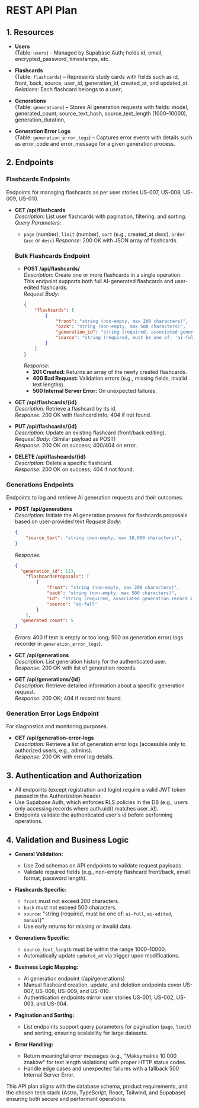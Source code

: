# REST API Plan

## 1. Resources
- **Users**  
  (Table: `users`) – Managed by Supabase Auth; holds id, email, encrypted_password, timestamps, etc.

- **Flashcards**  
  (Table: `flashcards`) – Represents study cards with fields such as id, front, back, source, user_id, generation_id, created_at, and updated_at.  
  *Relations:* Each flashcard belongs to a user; 

- **Generations**  
  (Table: `generations`) – Stores AI generation requests with fields: model, generated_count, source_text_hash, source_text_length (1000–10000), generation_duration,

- **Generation Error Logs**  
  (Table: `generation_error_logs`) – Captures error events with details such as error_code and error_message for a given generation process.

## 2. Endpoints

### Flashcards Endpoints
Endpoints for managing flashcards as per user stories US-007, US-008, US-009, US-010.

- **GET /api/flashcards**  
  *Description:* List user flashcards with pagination, filtering, and sorting.  
  *Query Parameters:*  
    - `page` (number), `limit` (number), `sort` (e.g., created_at desc), `order` (`asc` or `desc`)
  *Response:* 200 OK with JSON array of flashcards.

  ### Bulk Flashcards Endpoint
  - **POST /api/flashcards/**  
    *Description:* Create one or more flashcards in a single operation. This endpoint supports both full AI-generated flashcards and user-edited flashcards.  
    *Request Body:*  
    ```json
    {
        "flashcards": [
            {
                "front": "string (non-empty, max 200 characters)",
                "back": "string (non-empty, max 500 characters)",
                "generation_id": "string (required, associated generation record identifier)",
                "source": "string (required, must be one of: 'ai-full', 'ai-edited', 'manual')"
            }
        ]
    }
    ```  
    *Response:*  
    - **201 Created:** Returns an array of the newly created flashcards.  
    - **400 Bad Request:** Validation errors (e.g., missing fields, invalid text lengths).  
    - **500 Internal Server Error:** On unexpected failures.

- **GET /api/flashcards/{id}**  
  *Description:* Retrieve a flashcard by its id.  
  *Response:* 200 OK with flashcard info; 404 if not found.

- **PUT /api/flashcards/{id}**  
  *Description:* Update an existing flashcard (front/back editing).  
  *Request Body:* (Similar payload as POST)  
  *Response:* 200 OK on success; 400/404 on error.

- **DELETE /api/flashcards/{id}**  
  *Description:* Delete a specific flashcard.  
  *Response:* 200 OK on success; 404 if not found.

### Generations Endpoints
Endpoints to log and retrieve AI generation requests and their outcomes.

- **POST /api/generations**  
  *Description:* Initiate the AI generation prosess for flashcards proposals based on user-provided text
  *Request Body:*
  ```json
  {
      "source_text": "string (non-empty, max 10,000 characters)",
  }
  ```  

  *Response:*
    ```json
    {
      "generation_id": 123,
        "flashcardsProposals": [
            {
                "front": "string (non-empty, max 200 characters)",
                "back": "string (non-empty, max 500 characters)",
                "id": "string (required, associated generation record identifier)",
                "source": "ai-full"
            }
        ],
      "generated_count": 5
    }
  ```  
  *Errors:* 400 if text is empty or too long; 500 on generation error( logs recorder in `generation_error_logs`).

- **GET /api/generations**  
  *Description:* List generation history for the authenticated user.  
  *Response:* 200 OK with list of generation records.

- **GET /api/generations/{id}**  
  *Description:* Retrieve detailed information about a specific generation request.  
  *Response:* 200 OK; 404 if record not found.

### Generation Error Logs Endpoint
For diagnostics and monitoring purposes.

- **GET /api/generation-error-logs**  
  *Description:* Retrieve a list of generation error logs (accessible only to authorized users, e.g., admins).  
  *Response:* 200 OK with error log details.

## 3. Authentication and Authorization
- All endpoints (except registration and login) require a valid JWT token passed in the Authorization header.
- Use Supabase Auth, which enforces RLS policies in the DB (e.g., users only accessing records where auth.uid() matches user_id).
- Endpoints validate the authenticated user's id before performing operations.

## 4. Validation and Business Logic
- **General Validation:**  
  - Use Zod schemas on API endpoints to validate request payloads.
  - Validate required fields (e.g., non-empty flashcard front/back, email format, password length).

- **Flashcards Specific:**  
  - `front` must not exceed 200 characters.
  - `back` must not exceed 500 characters.
  - `source`: "string (required, must be one of: `ai-full`, `ai-edited`, `manual`)"
  - Use early returns for missing or invalid data.
  
- **Generations Specific:**  
  - `source_text_length` must be within the range 1000–10000.
  - Automatically update `updated_at` via trigger upon modifications.
  
- **Business Logic Mapping:**  
  - AI generation endpoint (/api/generations) 
  - Manual flashcard creation, update, and deletion endpoints cover US-007, US-008, US-009, and US-010.
  - Authentication endpoints mirror user stories US-001, US-002, US-003, and US-004.
  
- **Pagination and Sorting:**  
  - List endpoints support query parameters for pagination (`page`, `limit`) and sorting, ensuring scalability for large datasets.

- **Error Handling:**  
  - Return meaningful error messages (e.g., "Maksymalnie 10 000 znaków" for text length violations) with proper HTTP status codes.
  - Handle edge cases and unexpected failures with a fallback 500 Internal Server Error.

This API plan aligns with the database schema, product requirements, and the chosen tech stack (Astro, TypeScript, React, Tailwind, and Supabase) ensuring both secure and performant operations.

